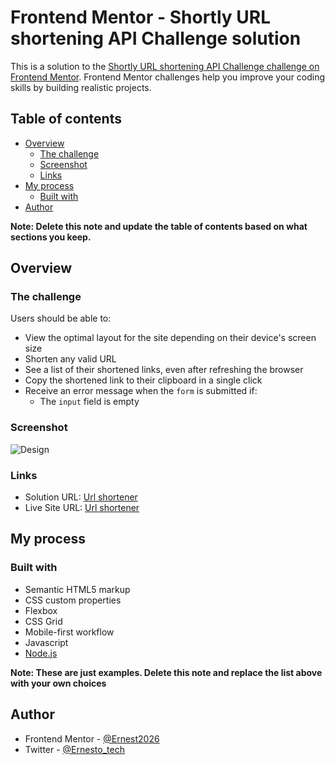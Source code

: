 # Frontend Mentor - Shortly URL shortening API Challenge solution

This is a solution to the [Shortly URL shortening API Challenge challenge on Frontend Mentor](https://www.frontendmentor.io/challenges/url-shortening-api-landing-page-2ce3ob-G). Frontend Mentor challenges help you improve your coding skills by building realistic projects. 

## Table of contents

- [Overview](#overview)
  - [The challenge](#the-challenge)
  - [Screenshot](#screenshot)
  - [Links](#links)
- [My process](#my-process)
  - [Built with](#built-with)
- [Author](#author)

**Note: Delete this note and update the table of contents based on what sections you keep.**

## Overview

### The challenge

Users should be able to:

- View the optimal layout for the site depending on their device's screen size
- Shorten any valid URL
- See a list of their shortened links, even after refreshing the browser
- Copy the shortened link to their clipboard in a single click
- Receive an error message when the `form` is submitted if:
  - The `input` field is empty

### Screenshot

![Design](./public/images/desktop-design.jpg)

### Links

- Solution URL: [Url shortener](https://github.com/Ernest2026/Url-shortener)
- Live Site URL: [Url shortener](https://vast-coast-57660.herokuapp.com/)

## My process

### Built with

- Semantic HTML5 markup
- CSS custom properties
- Flexbox
- CSS Grid
- Mobile-first workflow
- Javascript
- [Node.js](https://nodejs.org)

**Note: These are just examples. Delete this note and replace the list above with your own choices**

## Author

- Frontend Mentor - [@Ernest2026](https://www.frontendmentor.io/profile/Ernest2026)
- Twitter - [@Ernesto_tech](https://www.twitter.com/Ernest_tech)
